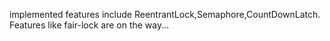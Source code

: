 implemented features include ReentrantLock,Semaphore,CountDownLatch.
Features like fair-lock are on the way...
